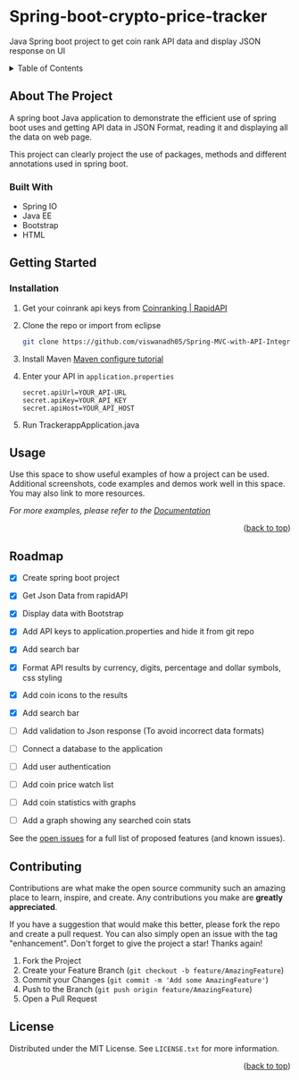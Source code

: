 # Spring-boot-crypto-price-tracker
Java Spring boot project to get coin rank API data and display JSON response on UI

<!-- TABLE OF CONTENTS -->
<details>
  <summary>Table of Contents</summary>
  <ol>
    <li>
      <a href="#about-the-project">About The Project</a>
      <ul>
        <li><a href="#built-with">Built With</a></li>
      </ul>
    </li>
    <li>
      <a href="#getting-started">Getting Started</a>
      <ul>
        <li><a href="#prerequisites">Prerequisites</a></li>
        <li><a href="#installation">Installation</a></li>
      </ul>
    </li>
    <li><a href="#usage">Usage</a></li>
    <li><a href="#roadmap">Roadmap</a></li>
    <li><a href="#contributing">Contributing</a></li>
    <li><a href="#license">License</a></li>
    <li><a href="#contact">Contact</a></li>
    <li><a href="#acknowledgments">Acknowledgments</a></li>
  </ol>
</details>

<!-- ABOUT THE PROJECT -->
## About The Project

<!-- [![Product Name Screen Shot][product-screenshot]](https://example.com) -->

A spring boot Java application to demonstrate the efficient use of spring boot uses and getting API data in JSON Format, reading it and displaying all the data on web page. 

This project can clearly project the use of packages, methods and different annotations used in spring boot. 

### Built With

* Spring IO 
* Java EE
* Bootstrap
* HTML

<!-- GETTING STARTED -->
## Getting Started

### Installation

1. Get your coinrank api keys from [Coinranking | RapidAPI](https://rapidapi.com/Coinranking/api/coinranking1/)
2. Clone the repo or import from eclipse
   ```sh
   git clone https://github.com/viswanadh05/Spring-MVC-with-API-Integration.git
   ```
3. Install Maven [Maven configure tutorial](https://www.toolsqa.com/maven/how-to-install-maven-eclipse-ide/)
   
4. Enter your API in `application.properties`
   ```properties
   secret.apiUrl=YOUR_API-URL
   secret.apiKey=YOUR_API_KEY
   secret.apiHost=YOUR_API_HOST

   ```

5. Run TrackerappApplication.java

<!-- USAGE EXAMPLES -->
## Usage

Use this space to show useful examples of how a project can be used. Additional screenshots, code examples and demos work well in this space. You may also link to more resources.

_For more examples, please refer to the [Documentation](https://example.com)_

<p align="right">(<a href="#readme-top">back to top</a>)</p>

<!-- ROADMAP -->
## Roadmap

- [x] Create spring boot project
- [x] Get Json Data from rapidAPI
- [x] Display data with Bootstrap 
- [x] Add API keys to application.properties and hide it from git repo
- [x] Add search bar
- [x] Format API results by currency, digits, percentage and dollar symbols, css styling
- [x] Add coin icons to the results
- [x] Add search bar
- [ ] Add validation to Json response (To avoid incorrect data formats)
- [ ] Connect a database to the application
- [ ] Add user authentication
- [ ] Add coin price watch list
- [ ] Add coin statistics with graphs


- [ ] Add a graph showing any searched coin stats

See the [open issues](https://github.com/othneildrew/Best-README-Template/issues) for a full list of proposed features (and known issues).

<!-- CONTRIBUTING -->
## Contributing

Contributions are what make the open source community such an amazing place to learn, inspire, and create. Any contributions you make are **greatly appreciated**.

If you have a suggestion that would make this better, please fork the repo and create a pull request. You can also simply open an issue with the tag "enhancement".
Don't forget to give the project a star! Thanks again!

1. Fork the Project
2. Create your Feature Branch (`git checkout -b feature/AmazingFeature`)
3. Commit your Changes (`git commit -m 'Add some AmazingFeature'`)
4. Push to the Branch (`git push origin feature/AmazingFeature`)
5. Open a Pull Request

<!-- LICENSE -->
## License

Distributed under the MIT License. See `LICENSE.txt` for more information.

<p align="right">(<a href="#readme-top">back to top</a>)</p>
